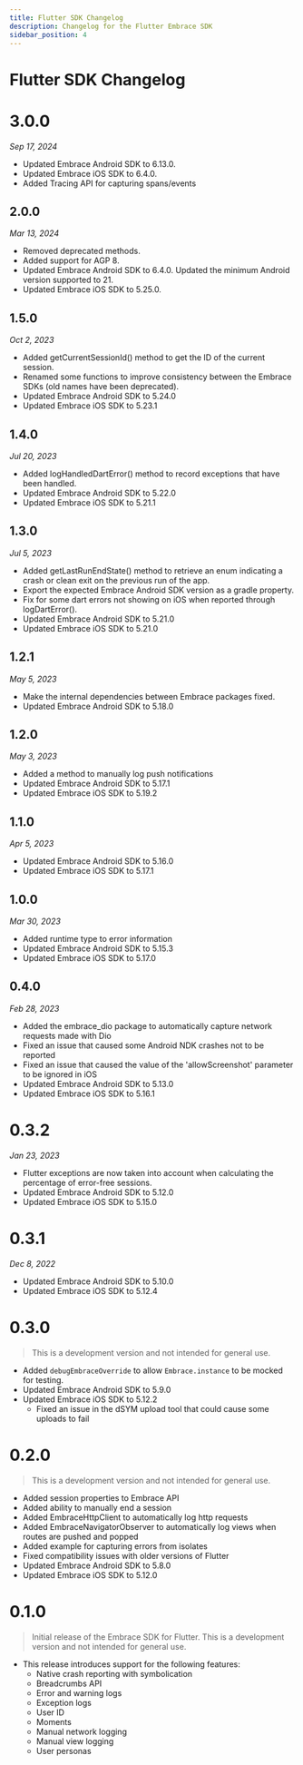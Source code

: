 ```yaml
---
title: Flutter SDK Changelog
description: Changelog for the Flutter Embrace SDK
sidebar_position: 4
---
```


# Flutter SDK Changelog

# 3.0.0
*Sep 17, 2024*
* Updated Embrace Android SDK to 6.13.0.
* Updated Embrace iOS SDK to 6.4.0.
* Added Tracing API for capturing spans/events

## 2.0.0
*Mar 13, 2024*
* Removed deprecated methods.
* Added support for AGP 8.
* Updated Embrace Android SDK to 6.4.0. Updated the minimum Android version supported to 21.
* Updated Embrace iOS SDK to 5.25.0.

## 1.5.0
*Oct 2, 2023*
- Added getCurrentSessionId() method to get the ID of the current session.
- Renamed some functions to improve consistency between the Embrace SDKs (old names have been deprecated).
- Updated Embrace Android SDK to 5.24.0
- Updated Embrace iOS SDK to 5.23.1

## 1.4.0
*Jul 20, 2023*
- Added logHandledDartError() method to record exceptions that have been handled.
- Updated Embrace Android SDK to 5.22.0
- Updated Embrace iOS SDK to 5.21.1

## 1.3.0
*Jul 5, 2023*
- Added getLastRunEndState() method to retrieve an enum indicating a crash or clean exit on the previous run of the app.
- Export the expected Embrace Android SDK version as a gradle property.
- Fix for some dart errors not showing on iOS when reported through logDartError().
- Updated Embrace Android SDK to 5.21.0
- Updated Embrace iOS SDK to 5.21.0

## 1.2.1
*May 5, 2023*
- Make the internal dependencies between Embrace packages fixed.
- Updated Embrace Android SDK to 5.18.0

## 1.2.0
*May 3, 2023*
- Added a method to manually log push notifications
- Updated Embrace Android SDK to 5.17.1
- Updated Embrace iOS SDK to 5.19.2

## 1.1.0
*Apr 5, 2023*
- Updated Embrace Android SDK to 5.16.0
- Updated Embrace iOS SDK to 5.17.1

## 1.0.0
*Mar 30, 2023*
- Added runtime type to error information
- Updated Embrace Android SDK to 5.15.3
- Updated Embrace iOS SDK to 5.17.0

## 0.4.0
*Feb 28, 2023*
- Added the embrace_dio package to automatically capture network requests made with Dio
- Fixed an issue that caused some Android NDK crashes not to be reported
- Fixed an issue that caused the value of the 'allowScreenshot' parameter to be ignored in iOS
- Updated Embrace Android SDK to 5.13.0
- Updated Embrace iOS SDK to 5.16.1

# 0.3.2 
*Jan 23, 2023*
- Flutter exceptions are now taken into account when calculating the percentage of error-free sessions.
- Updated Embrace Android SDK to 5.12.0
- Updated Embrace iOS SDK to 5.15.0

# 0.3.1 
*Dec 8, 2022*
- Updated Embrace Android SDK to 5.10.0
- Updated Embrace iOS SDK to 5.12.4

# 0.3.0

> This is a development version and not intended for general use.
- Added `debugEmbraceOverride` to allow `Embrace.instance` to be mocked for testing.
- Updated Embrace Android SDK to 5.9.0
- Updated Embrace iOS SDK to 5.12.2
    - Fixed an issue in the dSYM upload tool that could cause some uploads to fail

# 0.2.0

> This is a development version and not intended for general use.
- Added session properties to Embrace API
- Added ability to manually end a session
- Added EmbraceHttpClient to automatically log http requests
- Added EmbraceNavigatorObserver to automatically log views when routes are pushed and popped
- Added example for capturing errors from isolates
- Fixed compatibility issues with older versions of Flutter
- Updated Embrace Android SDK to 5.8.0
- Updated Embrace iOS SDK to 5.12.0


# 0.1.0

> Initial release of the Embrace SDK for Flutter. This is a development version and not intended for general use.
- This release introduces support for the following features:
    - Native crash reporting with symbolication
    - Breadcrumbs API
    - Error and warning logs
    - Exception logs
    - User ID
    - Moments
    - Manual network logging
    - Manual view logging
    - User personas
